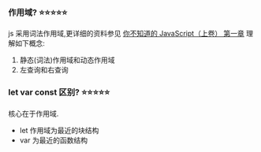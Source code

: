 ### 作用域? ⭐️⭐️⭐️⭐️⭐️

js 采用词法作用域,更详细的资料参见 [你不知道的 JavaScript（上卷） 第一章](https://book.douban.com/subject/26351021/)
理解如下概念:

1. 静态(词法)作用域和动态作用域
2. 左查询和右查询

### let var const 区别? ⭐️⭐️⭐️⭐️⭐️

核心在于作用域.

-   let 作用域为最近的块结构
-   var 为最近的函数结构

